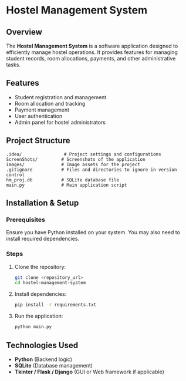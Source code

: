 # Hostel Management System

## Overview
The **Hostel Management System** is a software application designed to efficiently manage hostel operations. It provides features for managing student records, room allocations, payments, and other administrative tasks.

## Features
- Student registration and management
- Room allocation and tracking
- Payment management
- User authentication
- Admin panel for hostel administrators

## Project Structure
```
.idea/                # Project settings and configurations
ScreenShots/         # Screenshots of the application
images/              # Image assets for the project
.gitignore           # Files and directories to ignore in version control
hm_proj.db           # SQLite database file
main.py              # Main application script
```

## Installation & Setup
### Prerequisites
Ensure you have Python installed on your system. You may also need to install required dependencies.

### Steps
1. Clone the repository:
   ```sh
   git clone <repository_url>
   cd hostel-management-system
   ```
2. Install dependencies:
   ```sh
   pip install -r requirements.txt
   ```
3. Run the application:
   ```sh
   python main.py
   ```

## Technologies Used
- **Python** (Backend logic)
- **SQLite** (Database management)
- **Tkinter / Flask / Django** (GUI or Web framework if applicable)
